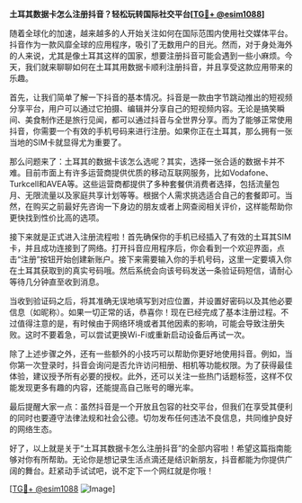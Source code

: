 **土耳其数据卡怎么注册抖音？轻松玩转国际社交平台[[TG💪+ @esim1088](https://t.me/s/esim1088)]**

随着全球化的加速，越来越多的人开始关注如何在国际范围内使用社交媒体平台。抖音作为一款风靡全球的应用程序，吸引了无数用户的目光。然而，对于身处海外的人来说，尤其是像土耳其这样的国家，想要注册抖音可能会遇到一些小麻烦。今天，我们就来聊聊如何在土耳其用数据卡顺利注册抖音，并且享受这款应用带来的乐趣。

首先，让我们简单了解一下抖音的基本情况。抖音是一款由字节跳动推出的短视频分享平台，用户可以通过它拍摄、编辑并分享自己的短视频内容。无论是搞笑瞬间、美食制作还是旅行见闻，都可以通过抖音与全世界分享。而为了能够正常使用抖音，你需要一个有效的手机号码来进行注册。如果你正在土耳其，那么拥有一张当地的SIM卡就显得尤为重要了。

那么问题来了：土耳其的数据卡该怎么选呢？其实，选择一张合适的数据卡并不难。目前市面上有许多运营商提供优质的移动互联网服务，比如Vodafone、Turkcell和AVEA等。这些运营商都提供了多种套餐供消费者选择，包括流量包月、无限流量以及家庭共享计划等等。根据个人需求挑选适合自己的套餐即可。当然，在购买之前最好先咨询一下身边的朋友或者上网查阅相关评价，这样能帮助你更快找到性价比高的选项。

接下来就是正式进入注册流程啦！首先确保你的手机已经插入了有效的土耳其SIM卡，并且成功连接到了网络。打开抖音应用程序后，你会看到一个欢迎界面，点击“注册”按钮开始创建新账户。接下来需要输入你的手机号码，这里一定要填入你在土耳其获取到的真实号码哦。然后系统会向该号码发送一条验证码短信，请耐心等待几分钟直至收到消息。

当收到验证码之后，将其准确无误地填写到对应位置，并设置好密码以及其他必要信息（如昵称）。如果一切正常的话，恭喜你！现在已经完成了基本注册过程。不过值得注意的是，有时候由于网络环境或者其他因素的影响，可能会导致注册失败。这时不要着急，可以尝试更换Wi-Fi或重新启动设备后再试一次。

除了上述步骤之外，还有一些额外的小技巧可以帮助你更好地使用抖音。例如，当你第一次登录时，抖音会询问是否允许访问相册、相机等功能权限。为了获得最佳体验，建议授予所有必要的授权。此外，还可以关注一些热门话题标签，这样不仅能发现更多有趣的内容，还能提高自己账号的曝光率。

最后提醒大家一点：虽然抖音是一个开放且包容的社交平台，但我们在享受其便利的同时也要遵守法律法规和社会公德。切勿发布任何违法不良信息，共同维护良好的网络生态。

好了，以上就是关于“土耳其数据卡怎么注册抖音”的全部内容啦！希望这篇指南能够对你有所帮助。无论你是想记录生活点滴还是结识新朋友，抖音都能为你提供广阔的舞台。赶紧动手试试吧，说不定下一个网红就是你哦！

[[TG💪+ @esim1088](https://t.me/s/esim1088) ![Image](https://i.postimg.cc/4NQfJmqS/Snipaste-2025-05-13-00-14-12.png)]
